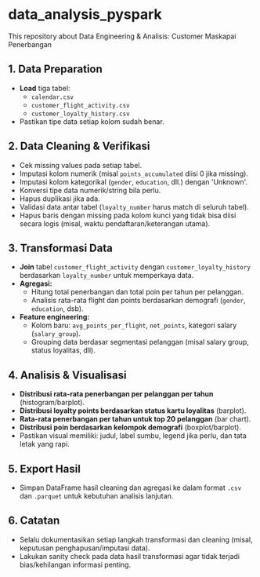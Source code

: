 # data_analysis_pyspark
This repository about Data Engineering &amp; Analisis: Customer Maskapai Penerbangan

## 1. Data Preparation

- **Load** tiga tabel:  
  - `calendar.csv`
  - `customer_flight_activity.csv`
  - `customer_loyalty_history.csv`
- Pastikan tipe data setiap kolom sudah benar.

## 2. Data Cleaning & Verifikasi

- Cek missing values pada setiap tabel.
- Imputasi kolom numerik (misal `points_accumulated` diisi 0 jika missing).
- Imputasi kolom kategorikal (`gender`, `education`, dll.) dengan 'Unknown'.
- Konversi tipe data numerik/string bila perlu.
- Hapus duplikasi jika ada.
- Validasi data antar tabel (`loyalty_number` harus match di seluruh tabel).
- Hapus baris dengan missing pada kolom kunci yang tidak bisa diisi secara logis (misal, waktu pendaftaran/keterangan utama).

## 3. Transformasi Data

- **Join** tabel `customer_flight_activity` dengan `customer_loyalty_history` berdasarkan `loyalty_number` untuk memperkaya data.
- **Agregasi:**  
  - Hitung total penerbangan dan total poin per tahun per pelanggan.
  - Analisis rata-rata flight dan points berdasarkan demografi (`gender`, `education`, dsb).
- **Feature engineering:**  
  - Kolom baru: `avg_points_per_flight`, `net_points`, kategori salary (`salary_group`).
  - Grouping data berdasar segmentasi pelanggan (misal salary group, status loyalitas, dll).

## 4. Analisis & Visualisasi

- **Distribusi rata-rata penerbangan per pelanggan per tahun** (histogram/barplot).
- **Distribusi loyalty points berdasarkan status kartu loyalitas** (barplot).
- **Rata-rata penerbangan per tahun untuk top 20 pelanggan** (bar chart).
- **Distribusi poin berdasarkan kelompok demografi** (boxplot/barplot).
- Pastikan visual memiliki: judul, label sumbu, legend jika perlu, dan tata letak yang rapi.

## 5. Export Hasil

- Simpan DataFrame hasil cleaning dan agregasi ke dalam format `.csv` dan `.parquet` untuk kebutuhan analisis lanjutan.

## 6. Catatan

- Selalu dokumentasikan setiap langkah transformasi dan cleaning (misal, keputusan penghapusan/imputasi data).
- Lakukan sanity check pada data hasil transformasi agar tidak terjadi bias/kehilangan informasi penting.

